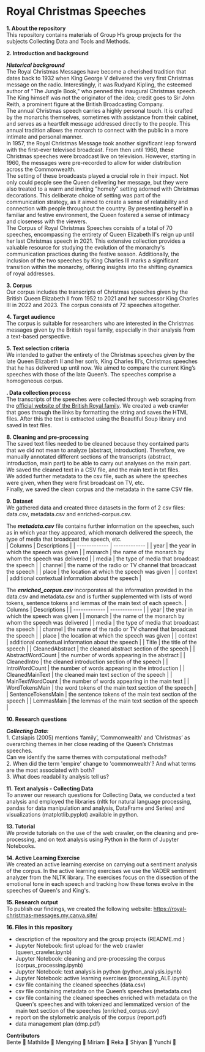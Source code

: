 # Royal Christmas Speeches <br>

**1. About the repository**<br>
This repository contains materials of Group H’s group projects for the subjects Collecting Data and Tools and Methods.

**2. Introduction and background**<br>

***Historical background*** <br>
The Royal Christmas Messages have become a cherished tradition that dates back to 1932 when King George V delivered the very first Christmas message on the radio. Interestingly, it was Rudyard Kipling, the esteemed author of "The Jungle Book," who penned this inaugural Christmas speech. The King himself was not the originator of the idea; credit goes to Sir John Reith, a prominent figure at the British Broadcasting Company.<br>
The annual Christmas speech carries a highly personal touch. It is crafted by the monarchs themselves, sometimes with assistance from their cabinet, and serves as a heartfelt message addressed directly to the people. This annual tradition allows the monarch to connect with the public in a more intimate and personal manner.<br> 
In 1957, the Royal Christmas Message took another significant leap forward with the first-ever televised broadcast. From then until 1960, these Christmas speeches were broadcast live on television. However, starting in 1960, the messages were pre-recorded to allow for wider distribution across the Commonwealth. <br> 
The setting of these broadcasts played a crucial role in their impact. Not only could people see the Queen delivering her message, but they were also treated to a warm and inviting "homely" setting adorned with Christmas decorations. This deliberate choice of setting was part of the communication strategy, as it aimed to create a sense of relatability and connection with people throughout the country. By presenting herself in a familiar and festive environment, the Queen fostered a sense of intimacy and closeness with the viewers. <br>
The Corpus of Royal Christmas Speeches consists of a total of 70 speeches, encompassing the entirety of Queen Elizabeth II's reign up until her last Christmas speech in 2021. This extensive collection provides a valuable resource for studying the evolution of the monarchy's communication practices during the festive season. Additionally, the inclusion of the two speeches by King Charles III marks a significant transition within the monarchy, offering insights into the shifting dynamics of royal addresses. <br>

**3. Corpus**<br>
Our corpus includes the transcripts of Christmas speeches given by the British Queen Elizabeth II from 1952 to 2021 and her successor King Charles III in 2022 and 2023. The corpus consists of 72 speeches altogether.

**4. Target audience**<br>
The corpus is suitable for researchers who are interested in the Christmas messages given by the British royal family, especially in their analysis from a text-based perspective.

**5. Text selection criteria**<br>
We intended to gather the entirety of the Christmas speeches given by the late Queen Elizabeth II and her son’s, King Charles III’s, Christmas speeches that he has delivered up until now. We aimed to compare the current King’s speeches with those of the late Queen’s. The speeches comprise a homogeneous corpus.

**. Data collection process**<br>
The transcripts of the speeches were collected through web scraping from the [official website of the British Royal family](https://www.royal.uk/the-christmas-broadcast). We created a web crawler that goes through the links by formatting the string and saves the HTML files. After this the text is extracted using the Beautiful Soup library and saved in text files.

**8. Cleaning and pre-processing**<br>
The saved text files needed to be cleaned because they contained parts that we did not mean to analyze (abstract, introduction). Therefore, we manually annotated different sections of the transcripts (abstract, introduction, main part) to be able to carry out analyses on the main part. We saved the cleaned text in a CSV file, and the main text in txt files.<br>
We added further metadata to the csv file, such as where the speeches were given, when they were first broadcast on TV, etc.<br>
Finally, we saved the clean corpus and the metadata in the same CSV file.

**9. Dataset**<br>
We gathered data and created three datasets in the form of 2 csv files: data.csv, metadata.csv and enriched-corpus.csv.<br>

The ***metadata.csv*** file contains further information on the speeches, such as in which year they appeared, which monarch delivered the speech, the type of media that broadcast the speech, etc.<br>
| Columns | Descriptions |
| ------------- | ------------- |
| year | the year in which the speech was given |
| monarch | the name of the monarch by whom the speech was delivered |
| media | the type of media that broadcast the speech |
| channel | the name of the radio or TV channel that broadcast the speech |
| place | the location at which the speech was given |
| context | additional contextual information about the speech |

The ***enriched_corpus.csv*** incorporates all the information provided in the data.csv and metadata.csv and is further supplemented with lists of word tokens, sentence tokens and lemmas of the main text of each speech.
| Columns | Descriptions |
| ------------- | ------------- |
| year | the year in which the speech was given |
| monarch | the name of the monarch by whom the speech was delivered |
| media | the type of media that broadcast the speech |
| channel | the name of the radio or TV channel that broadcast the speech |
| place | the location at which the speech was given |
| context | additional contextual information about the speech |
| Title | the title of the speech |
| CleanedAbstract | the cleaned abstract section of the speech |
| AbstractWordCount | the number of words appearing in the abstract |
| CleanedIntro | the cleaned introduction section of the speech |
| IntroWordCount | the number of words appearing in the introduction |
| CleanedMainText | the cleaned main text section of the speech |
| MainTextWordCount | the number of words appearing in the main text |
| WordTokensMain | the word tokens of the main text section of the speech |
| SentenceTokensMain | the sentence tokens of the main text section of the speech |
| LemmasMain | the lemmas of the main text section of the speech |

**10. Research questions**<br>

***Collecting Data:***<br>1. Catsiapis (2005) mentions ‘family’, ’Commonwealth’ and ’Christmas’ as overarching themes in her close reading of the Queen’s Christmas speeches.<br>Can we identify the same themes with computational methods?<br>
2. When did the term 'empire' change to 'commonwealth'? And what terms are the most associated with both?<br>
3. What does readability analysis tell us?<br>


**11. Text analysis - Collecting Data**<br>
To answer our research questions for Collecting Data, we conducted a text analysis and employed the libraries (nltk for natural language processing, pandas for data manipulation and analysis, DataFrame and Series) and visualizations (matplotlib.pyplot) available in python.<br>

**13. Tutorial**<br>
We provide tutorials on the use of the web crawler, on the cleaning and pre-processing, and on text analysis using Python in the form of Jupyter Notebooks.<br>

**14. Active Learning Exercise**<br>
We created an active learning exercise on carrying out a sentiment analysis of the corpus. In the active learning exercises we use the VADER sentiment analyzer from the NLTK library. The exercises focus on the dissection of the emotional tone in each speech and tracking how these tones evolve in the speeches of Queen's and King's.

**15. Research output**<br>
To publish our findings, we created the following website: https://royal-christmas-messages.my.canva.site/

**16. Files in this repository**<br>
- description of the repository and the group projects (README.md )
- Jupyter Notebook: first upload for the web crawler (queen_crawler.ipynb)
- Jupyter Notebook: cleaning and pre-processing the corpus (corpus_processing.ipynb)
- Jupyter Notebook: text analysis in python (python_analysis.ipynb)
- Jupyter Notebook: active learning exercises (processing_ALE.ipynb)
- csv file containing the cleaned speeches (data.csv)
- csv file containing metadata on the Queen’s speeches (metadata.csv)
- csv file containing the cleaned speeches enriched with metadata on the Queen's speeches and with tokenized and lemmatized version of the main text section of the speeches (enriched_corpus.csv)
- report on the stylometric analysis of the corpus (report.pdf)
- data management plan (dmp.pdf)

**Contributors**<br>
Bente :rose:  Mathilde :sunflower: Mengying :leaves: Miriam :maple_leaf: Reka :evergreen_tree: Shiyan :herb: Yunchi :volcano:
